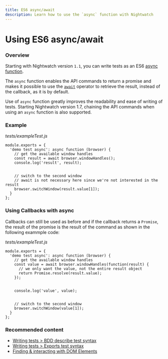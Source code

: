 ```yaml
---
title: ES6 async/await
description: Learn how to use the `async` function with Nightwatch
---
```


<div class="page-header"><h1>Using ES6 async/await</h1></div>

### Overview
Starting with Nightwatch version `1.1`, you can write tests as an ES6 [async function][8].

The `async` function enables the API commands to return a promise and makes it possible to use the [`await`][9] operator to retrieve the result, instead of the callback, as it is by default.

Use of `async` function greatly improves the readability and ease of writing of tests. Starting Nightwatch version 1.7, chaining the API commands when using an `async` function is also supported.

### Example
<div class="sample-test"><i>tests/exampleTest.js</i>
<pre class="line-numbers" data-language="javascript"><code class="language-javascript">module.exports = {
  'demo test async': async function (browser) {
    // get the available window handles
    const result = await browser.windowHandles();
    console.log('result', result);
    <br>
    // switch to the second window
    // await is not necessary here since we're not interested in the result
    browser.switchWindow(result.value[1]);
  }
};</code></pre></div>

### Using Callbacks with async

Callbacks can still be used as before and if the callback returns a `Promise`, the result of the promise is the result of the command as shown in the following exammple code:

<div class="sample-test"><i>tests/exampleTest.js</i>
<pre class="line-numbers" data-language="javascript"><code class="language-javascript">module.exports = {
  'demo test async': async function (browser) {
    // get the available window handles
    const value = await browser.windowHandles(function(result) {
      // we only want the value, not the entire result object
      return Promise.resolve(result.value);
    });
    <br>
    console.log('value', value);
    <br>
    // switch to the second window
    browser.switchWindow(value[1]);
  }
};</code></pre></div>

### Recommended content
- [Writing tests > BDD describe test syntax](/guide/writing-tests/test-syntax-bdd.html)
- [Writing tests > Exports test syntax](/guide/writing-tests/test-syntax-exports.html)
- [Finding & interacting with DOM Elements](/guide/writing-tests/finding-interacting-with-dom-elements.html)


[8]:    https://developer.mozilla.org/en-US/docs/Web/JavaScript/Reference/Statements/async_function
[9]:    https://developer.mozilla.org/en-US/docs/Web/JavaScript/Reference/Operators/await

 